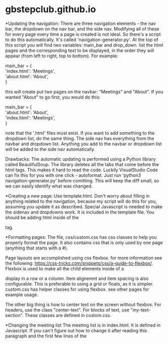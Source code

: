 # gbstepclub.github.io

*Updating the navigation:
There are three navigation elements - the nav bar, the dropdown on the nav bar, and the side nav. Modifying all of these for every page every time a page is created is not ideal. So there's a script to do this automatically. It's called 'navigation-generator.py'.
At the top of this script you will find two variables: main_bar and drop_down. list the html pages and the corresponding text to be displayed, in the order they will appear (from left to right, top to bottom). For example:

 main_bar = { \
	'index.html': 'Meetings', \
	'about.html': 'About', \
	}
	
this will create put two pages on the navbar: "Meetings" and "About". If you wanted "About" to go first, you would do this: 

 main_bar = { \
 	'about.html': 'About', \
	'index.html': 'Meetings', \
	}

note that the '.html' files must exist. 
If you want to add something to the dropdown list, do the same thing. The side nav has everything from the navbar and dropdown list. Anything you add to the navbar or dropdown list will be added to the side nav automatically. 

Drawbacks: The automatic updating is performed using a Python library called BeautifulSoup. The library deletes all the tabs that come before the html tags. This makes it hard to read the code. Luckily VisualStudio Code can fix this for you with one click - autoformat. Just run 'python3 navigation-generator.py' before comitting. This will keep the diff small, so we can easily identify what was changed. 

*Creating a new page:
Use template.html. Don't worry about filling in anything related to the navigation, because my script will do this for you, assuming you update it as described. Special Javascript is needed to make the sidenav and dropdowns work. It is included in the template file. You should be adding html inside of the <main> tag.  

*Formatting pages:
The file, css/custom.css has css classes to help you properly format the page. It also contains css that is only used by one page (anything that starts with a #). 

Page layouts are accomplished using css flexbox. for more information see the following: https://css-tricks.com/snippets/css/a-guide-to-flexbox/. Flexbox is used to make all the child elements inside of a <div> display in a row or a column. Item alignemnt and item spacing is also configurable. This is preferable to using a grid or floats, as it is simpler. custom.css has helper classes for using flexbox. see other pages for example usage. 

The other big thing is how to center text on the screen without flexbox. For headers, use the class "center-text". For blocks of text, use "my-text-section". These classes are defined in custom.css. 

*Changing the meeting list
The meeting list is in index.html. It is defined in Javascript. If you can't figure out how to change it after reading this paragraph and the first few lines of the <script> tag at the bottom of index.html, then I will be very displeased. It should be self explanatory that for each day of the week there is a list of meetings. the meetings are ordered chronologically. each meeting is a javascript object, initialized using the es6 object initializer syntax. Note that javascript evaluates 'null' as false. Meetings which aren't virtual don't need the meetingId, password, or link. to list an inactive meeting,  set isVirtual and isInPerson to false. 

*Adding a new fellowship to the meeting list
This is a little more invloved. 
1) look for 'id="dd_fellowship"' and add the corresponding acronym to the list. 
2) Add the Acronym to the legend (id="legend-modal")
3) Define a javascript variable for the acronym. ex: 'let FELLOWSHIP_ABC = "ABC"'. This is done with the rest of them, right under "class Day"
4) When you create the new meeting, use that variable (FELLOWSHIP_ABC). Please use a variable for this. It will reduce the chance of a typo.



